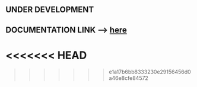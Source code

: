 ## UNDER DEVELOPMENT

## DOCUMENTATION LINK --> [here](https://docs.google.com/document/d/e/2PACX-1vQJ0foZb9MLlfowBASys3C5c5cT3k-bjvERPRetuDcXQsnvWfjeLDcXgDCIBqT1IsMDL6mIFhboBgub/pub)
<<<<<<< HEAD
=======


>>>>>>> e1a17b6bb8333230e29156456d0a46e8cfe84572
